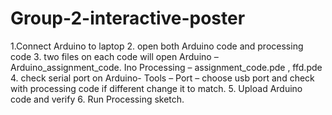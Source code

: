 # Group-2-interactive-poster
1.Connect Arduino to laptop
2. open both Arduino code and processing code
3. two files on each code will open
Arduino – Arduino_assignment_code. Ino
Processing – assignment_code.pde , ffd.pde
4. check serial port on Arduino- Tools – Port – choose usb port and check with processing code if different change it to match.
5. Upload Arduino code and verify
6. Run Processing sketch.
